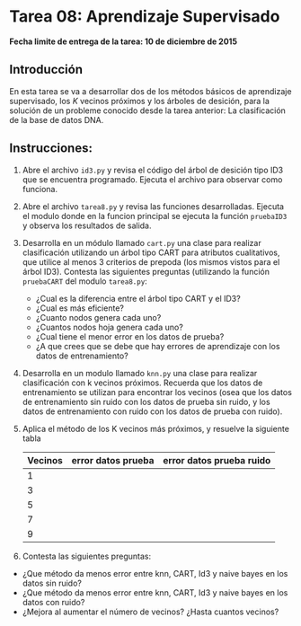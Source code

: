 # Tarea 08: Aprendizaje Supervisado

**Fecha limite de entrega de la tarea: 10 de diciembre de 2015**

## Introducción

En esta tarea se va a desarrollar dos de los métodos básicos de aprendizaje supervisado,
los *K* vecinos próximos y los árboles de desición, para la solución de un probleme conocido
desde la tarea anterior: La clasificación de la base de datos DNA.

## Instrucciones:

1. Abre el archivo `id3.py` y revisa el código del árbol de desición tipo ID3 que
   se encuentra programado. Ejecuta el archivo para observar como funciona.

2. Abre el archivo `tarea8.py` y revisa las funciones desarrolladas. Ejecuta el modulo donde en la funcion 
   principal se ejecuta la función `pruebaID3` y observa los resultados de salida.

3. Desarrolla en un módulo llamado `cart.py` una clase para realizar clasificación utilizando un árbol tipo CART para
   atributos cualitativos, que utilice al menos 3 criterios de prepoda (los mismos vistos para el árbol ID3).
   Contesta las siguientes preguntas (utilizando la función `pruebaCART` del modulo `tarea8.py`:
      + ¿Cual es la diferencia entre el árbol tipo CART y el ID3?
      + ¿Cual es más eficiente?
      + ¿Cuanto nodos genera cada uno?
      + ¿Cuantos nodos hoja genera cada uno?
      + ¿Cual tiene el menor error en los datos de prueba?
      + ¿A que crees que se debe que hay errores de aprendizaje con los datos de entrenamiento?

4. Desarrolla en un modulo llamado `knn.py` una clase para realizar clasificación con k vecinos próximos. Recuerda que 
   los datos de entrenamiento se utilizan para encontrar los vecinos (osea que los datos de entrenamiento sin ruido
   con los datos de prueba sin ruido, y los datos de entrenamiento con ruido con los datos de prueba con ruido).

5. Aplica el método de los K vecinos más próximos, y resuelve la siguiente tabla

      |  Vecinos  |  error datos prueba  |  error datos prueba ruido |
      | --------- | -------------------- | ------------------------- |
      |  1        |                      |                           |
      |  3        |                      |                           |
      |  5        |                      |                           |
      |  7        |                      |                           |
      |  9        |                      |                           |
      
6. Contesta las siguientes preguntas:

  + ¿Que método da menos error entre knn, CART, Id3 y naive bayes en los datos sin ruido?
  + ¿Que método da menos error entre knn, CART, Id3 y naive bayes en los datos con ruido?
  + ¿Mejora al aumentar el número de vecinos? ¿Hasta cuantos vecinos?

